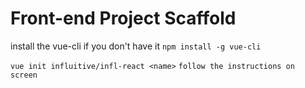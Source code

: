 # Front-end Project Scaffold

install the vue-cli if you don't have it 
`npm install -g vue-cli`

`vue init influitive/infl-react <name>`
`follow the instructions on screen`
